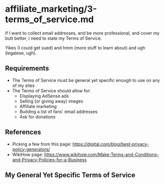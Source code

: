 
# affiliate_marketing/3-terms_of_service.md

If I want to collect email addresses, and be more professional, and cover my butt better,
I need to state my Terms of Service.

Yikes (I could get sued) and hmm (more stuff to learn about) and ugh (legalese, ugh).

## Requirements

- The Terms of Service must be general yet specific enough to use on any of my sites
- The Terms of Service should allow for:
  - Displaying AdSense ads
  - Selling (or giving away) images
  - Affiliate marketing
  - Building a list of fans' email addresses
  - Ask for donations

## References

- Picking a few from this page: https://digital.com/blog/best-privacy-policy-generators/
- WikiHow page: https://www.wikihow.com/Make-Terms-and-Conditions-and-Privacy-Policies-for-a-Business


## My General Yet Specific Terms of Service



